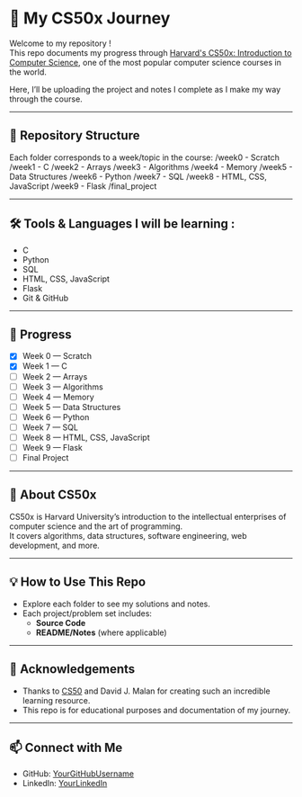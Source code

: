 # 📘 My CS50x Journey

Welcome to my repository !  
This repo documents my progress through [Harvard's CS50x: Introduction to Computer Science](https://cs50.harvard.edu/x/), one of the most popular computer science courses in the world.  

Here, I’ll be uploading the project and notes I complete as I make my way through the course.

---

## 📂 Repository Structure

Each folder corresponds to a week/topic in the course:
/week0 - Scratch
/week1 - C
/week2 - Arrays
/week3 - Algorithms
/week4 - Memory
/week5 - Data Structures
/week6 - Python
/week7 - SQL
/week8 - HTML, CSS, JavaScript
/week9 - Flask
/final_project


---

## 🛠️ Tools & Languages I will be learning : 

- C
- Python
- SQL
- HTML, CSS, JavaScript
- Flask
- Git & GitHub

---

## 🚀 Progress

- [x] Week 0 — Scratch  
- [x] Week 1 — C  
- [ ] Week 2 — Arrays  
- [ ] Week 3 — Algorithms  
- [ ] Week 4 — Memory  
- [ ] Week 5 — Data Structures  
- [ ] Week 6 — Python  
- [ ] Week 7 — SQL  
- [ ] Week 8 — HTML, CSS, JavaScript  
- [ ] Week 9 — Flask  
- [ ] Final Project  

---

## 📖 About CS50x

CS50x is Harvard University’s introduction to the intellectual enterprises of computer science and the art of programming.  
It covers algorithms, data structures, software engineering, web development, and more.

---

## 💡 How to Use This Repo

- Explore each folder to see my solutions and notes.  
- Each project/problem set includes:
  - **Source Code**
  - **README/Notes** (where applicable)

---

## 🌟 Acknowledgements

- Thanks to [CS50](https://cs50.harvard.edu/x/) and David J. Malan for creating such an incredible learning resource.
- This repo is for educational purposes and documentation of my journey.

---

## 📫 Connect with Me

- GitHub: [YourGitHubUsername](https://github.com/sohmh)  
- LinkedIn: [YourLinkedIn](www.linkedin.com/in/soham-gurav-94b6b3384)  
